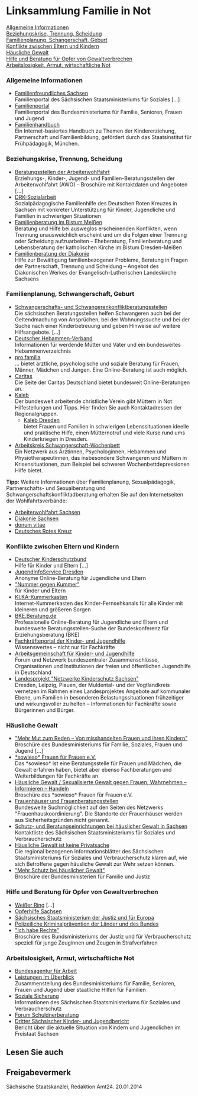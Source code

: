 # Linksammlung Familie in Not

[Allgemeine Informationen](#allgemeine_information "allgemeine_information")  
[Beziehungskrise, Trennung, Scheidung](#beziehungskrise_trennung_scheidung "beziehungskrise_trennung_scheidung")  
[Familienplanung, Schangerschaft, Geburt](#familienplanung_schwangerschaft_geburt "familienplanung_schwangerschaft_geburt")  
[Konflikte zwischen Eltern und Kindern](#konflikte_eltern_kinder "konflikte_eltern_kinder")  
[Häusliche Gewalt](#haeusliche_gewalt "haeusliche_gewalt")  
[Hilfe und Beratung für Opfer von Gewaltverbrechen](#hilfe_beratung_opfer_gewaltverbrechen "hilfe_beratung_opfer_gewaltverbrechen")  
[Arbeitslosigkeit, Armut, wirtschaftliche Not](#arbeitslosigkeit_armut_wirtschaftliche_not "arbeitslosigkeit_armut_wirtschaftliche_not")

### Allgemeine Informationen

* [Familienfreundliches Sachsen](http://www.familie.sachsen.de/ "Sächsisches Staatsministerium für Soziales: Themenportal \"Familienfreundliches Sachsen\"")  
  Familienportal des Sächsischen Staatsministeriums für Soziales [...]
* [Familienportal](https://familienportal.de/ "Portal des Bundesministeriums für Familie, Senioren, Frauen und Jugend")  
   Familienportal des Bundesministeriums für Familie, Senioren, Frauen und Jugend
* [Familienhandbuch](https://www.familienhandbuch.de/ "Bayerisches Staatsinstitut für Frühpädagogik (IFP): Familienhandbuch")  
   Ein Internet-basiertes Handbuch zu Themen der Kindererziehung, Partnerschaft und Familienbildung, gefördert durch das Staatsinstitut für Frühpädagogik, München.

### Beziehungskrise, Trennung, Scheidung

* [Beratungsstellen der Arbeiterwohlfahrt](https://www.awo.org/beratung-finden "awo.org/beratung-finden")  
  Erziehungs-, Kinder-, Jugend- und Familien-Beratungsstellen der Arbeiterwohlfahrt (AWO) – Broschüre mit Kontaktdaten und Angeboten [...]
* [DRK-Sozialarbeit](https://drksachsen.de/angebote/kinder-jugend-und-familie/hilfe-fuer-familien/)  
   Sozialpädagogische Familienhilfe des Deutschen Roten Kreuzes in Sachsen mit konkreter Unterstützung für Kinder, Jugendliche und Familien in schwierigen Situationen
* [Familienberatung im Bistum Meißen](https://www.efl-bistum-dresden-meissen.de/ "Ehe-, Familien- und Lebensberatung im Bistum Dresden-Meißen")  
   Beratung und Hilfe bei ausweglos erscheinenden Konflikten, wenn Trennung unausweichlich erscheint und um die Folgen einer Trennung oder Scheidung aufzuarbeiten – Eheberatung, Familienberatung und Lebensberatung der katholischen Kirche im Bistum Dresden-Meißen
* [Familienberatung der Diakonie](http://sachsen.diakonie-im-internet.de/familien-beratung.html)  
   Hilfe zur Bewältigung familienbezogener Probleme, Beratung in Fragen der Partnerschaft, Trennung und Scheidung – Angebot des Diakonischen Werkes der Evangelisch-Lutherischen Landeskirche Sachsens

### Familienplanung, Schwangerschaft, Geburt

* [Schwangerschafts- und Schwangerenkonfliktberatungsstellen](https://www.familie.sachsen.de/schwangerenberatung.html "Schwangerschaftsberatung (SMS)")  
  Die sächsischen Beratungsstellen helfen Schwangeren auch bei der Geltendmachung von Ansprüchen, bei der Wohnungssuche und bei der Suche nach einer Kinderbetreuung und geben Hinweise auf weitere Hilfsangebote. [...]
* [Deutscher Hebammen-Verband](https://www.hebammenverband.de/ "Website der Bund deutscher Hebammen")  
   Informationen für werdende Mütter und Väter und ein bundesweites Hebammenverzeichnis
* [pro familia](https://www.profamilia.de// "Website von Pro Familia")  
   ... bietet ärztliche, psychologische und soziale Beratung für Frauen, Männer, Mädchen und Jungen. Eine Online-Beratung ist auch möglich.
* [Caritas](https://www.caritas.de/ "Website der CARITAS")  
   Die Seite der Caritas Deutschland bietet bundesweit Online-Beratungen an.
* [Kaleb](http://www.kaleb.de "Website der KALEB e.V.")  
   Der bundesweit arbeitende christliche Verein gibt Müttern in Not Hilfestellungen und Tipps. Hier finden Sie auch Kontaktadressen der Regionalgruppen.
  + [Kaleb Dresden](http://www.kaleb-dresden.de/ "Website der Dresdner Regionalgruppe des KALEB e.V.")  
     bietet Frauen und Familien in schwierigen Lebenssituationen ideelle und praktische Hilfe, einen Mütternotruf und viele Kurse rund ums Kinderkriegen in Dresden.
* [Arbeitskreis Schwangerschaft-Wochenbett](http://www.schwangerschaft-wochenbett.de/ "schwangerschaft-wochenbett.de")  
   Ein Netzwerk aus Ärztinnen, Psychologinnen, Hebammen und Physiotherapeutinnen, das insbesondere Schwangeren und Müttern in Krisensituationen, zum Beispiel bei schweren Wochenbettdepressionen Hilfe bietet.

**Tipp:** Weitere Informationen über Familienplanung, Sexualpädagogik, Partnerschafts- und Sexualberatung und Schwangerschaftskonfliktadberatung erhalten Sie auf den Internetseiten der Wohlfahrtsverbände:

* [Arbeiterwohlfahrt Sachsen](http://www.awo-sachsen.de/ "awo-sachsen.de")
* [Diakonie Sachsen](http://sachsen.diakonie-im-internet.de/ "Website der Diakonie Sachsen")
* [donum vitae](http://www.donumvitae.org/ "donum vitae e. V.: bundesweite Beratungsstellen für Schwangerschaftskonfliktberatung ")
* [Deutsches Rotes Kreuz](https://www.drk.de/ "Website des deutschen Roten Kreuzes")

### Konflikte zwischen Eltern und Kindern

* [Deutscher Kinderschutzbund](http://www.kinderschutzbund.de "Website des Kinderschutzbund")  
  Hilfe für Kinder und Eltern [...]
* [JugendInfoService Dresden](http://www.jugendserver-dresden.de/templates/tyTP_standard_large.php?topic=jsd_onlineberatung_start "Website des Jugendinfoservice der Stadt Dresden")  
   Anonyme Online-Beratung für Jugendliche und Eltern
* ["Nummer gegen Kummer"](https://www.nummergegenkummer.de/ "Website von Nummer gegen Kummer")  
   für Kinder und Eltern
* [KI.KA-Kummerkasten](https://www.kika.de/kummerkasten/index.html "Kika: Kummerkasten")  
   Internet-Kummerkasten des Kinder-Fernsehkanals für alle Kinder mit kleineren und größeren Sorgen
* [BKE.Beratung.de](http://www.bke.de/ "Bundeskonferenz für Erziehungsberatung e.V.")  
   Professionelle Online-Beratung für Jugendliche und Eltern und bundesweite Beratungsstellen-Suche der Bundeskonferenz für Erziehungsberatung (BKE)
* [Fachkräfteportal der Kinder- und Jugendhilfe](https://www.jugendhilfeportal.de/ "IJAB: Fachkräfteportal der Kinder- und Jugendhilfe")  
   Wissenswertes – nicht nur für Fachkräfte
* [Arbeitsgemeinschaft für Kinder- und Jugendhilfe](http://www.agj.de "Arbeitsgemeinschaft für Kinder- und Jugendhilfe (AGJ), Startseite")  
   Forum und Netzwerk bundeszentraler Zusammenschlüsse, Organisationen und Institutionen der freien und öffentlichen Jugendhilfe in Deutschland
* [Landesprojekt "Netzwerke Kinderschutz Sachsen"](https://www.landesjugendamt.sachsen.de/23546.html "LJA: Netzwerke für Kinderschutz und Frühe Hilfen Sachsen")  
   Dresden, Leipzig, Plauen, der Muldental- und der Vogtlandkreis vernetzen im Rahmen eines Landesprojektes Angebote auf kommunaler Ebene, um Familien in besonderen Belastungssituationen frühzeitiger und wirkungsvoller zu helfen – Informationen für Fachkräfte sowie Bürgerinnen und Bürger.

### Häusliche Gewalt

* ["Mehr Mut zum Reden – Von misshandelten Frauen und ihren Kindern"](https://www.bmfsfj.de/BMFSFJ/Service/Publikationen/publikationsliste,did=4038.html "Broschüre \"Mehr Mut zum Reden\" (Bundes-Familienministerium)")  
  Broschüre des Bundesministeriums für Familie, Soziales, Frauen und Jugend [...]
* [\*sowieso\* Frauen für Frauen e.V.](https://www.frauen-ev-sowieso.de/)  
   Das \*sowieso\* ist eine Beratungsstelle für Frauen und Mädchen, die Gewalt erfahren haben, bietet aber ebenso Fachberatungen und Weiterbildungen für Fachkräfte an.
* [Häusliche Gewalt / Sexualisierte Gewalt gegen Frauen, Wahrnehmen – Informieren – Handeln](https://www.frauen-ev-sowieso.de/beratung/publikationen/)  
   Broschüre des \*sowieso\* Frauen für Frauen e.V.
* [Frauenhäuser und Frauenberatungsstellen](http://www.frauenhauskoordinierung.de/index.php?id=14 "Datenbank-Suche nach Frauenhäusern in Deutschland")  
   Bundesweite Suchmöglichkeit auf den Seiten des Netzwerks "Frauenhauskoordinierung". Die Standorte der Frauenhäuser werden aus Sicherheitsgründen nicht genannt.
* [Schutz- und Beratungseinrichtungen bei häuslicher Gewalt in Sachsen](https://www.justiz.sachsen.de/download/BF_Schutz-und_Beratungseinrichtungen_Mai2019.pdf "SMS: Karte von Schutz- und Beratungseinrichtungen bei häuslicher Gewalt")  
   Kontaktliste des Sächsischen Staatsministeriums für Soziales und Verbraucherschutz
* [Häusliche Gewalt ist keine Privatsache](https://publikationen.sachsen.de/bdb/artikel?utf8=%E2%9C%93&search_extended%5Btrue%5D=&search%5Bquery%5D=H%C3%A4usliche+Gewalt+ist+keine+Privatsache&search%5Binstitution%5D=&search%5Bcategory%5D=&search%5Blanguage%5D=&search%5Bdeadline%5D=&commit=Suchen " Broschüre \"Häusliche Gewalt ist keine Privatsache\" (publikationen.sachsen.de)")  
   Die regional bezogenen Informationsblätter des Sächsischen Staatsministeriums für Soziales und Verbraucherschutz klären auf, wie sich Betroffene gegen häusliche Gewalt zur Wehr setzen können.
* ["Mehr Schutz bei häuslicher Gewalt"](http://www.bmjv.de/DE/Themen/FamilieUndPartnerschaft/SchutzHaeuslicheGewalt/SchutzHaeuslicheGewalt_node.html "Broschüre \"Mehr Schutz vor häuslicher Gewalt\" (Bundesjustizministerium)")  
   Broschüre der Bundesministerien für Familie und Justiz

### Hilfe und Beratung für Opfer von Gewaltverbrechen

* [Weißer Ring](https://www.weisser-ring.de/internet/) [...]
* [Opferhilfe Sachsen](http://www.opferhilfe-sachsen.de/ "www.opferhilfe-sachsen.de")
* [Sächsisches Staatsministerium der Justiz und für Europa](https://www.justiz.sachsen.de/)
* [Polizeiliche Kriminalprävention der Länder und des Bundes](http://www.polizei-beratung.de/opferinformationen.html)
* ["Ich habe Rechte"](https://praevention.polizei-bw.de/wp-content/uploads/sites/20/2016/10/BROSCHUERE-Ich-habe-Rechte.pdf)  
   Broschüre des Bundsministeriums der Justiz und für Verbraucherschutz speziell für junge Zeuginnen und Zeugen in Strafverfahren

### Arbeitslosigkeit, Armut, wirtschaftliche Not

* [Bundesagentur für Arbeit](https://www.arbeitsagentur.de/ "Bundesagentur für Arbeit, Startseite")
* [Leistungen im Überblick](https://familienportal.de/familienportal/lebenslagen/kinderwunsch-adoption/kinderwunsch-und-adoption/welche-unterstuetzungen-und-finanziellen-leistungen-gibt-es-/125988 "Leistungen im Überblick (BMFSFJ)")  
   Zusammenstellung des Bundesministeriums für Familie, Senioren, Frauen und Jugend über staatliche Hilfen für Familien
* [Soziale Sicherung](http://www.soziales.sachsen.de/3607.html)  
   Informationen des Sächsischen Staatsministeriums für Soziales und Verbraucherschutz
* [Forum Schuldnerberatung](http://www.forum-schuldnerberatung.de "Internetseiten des Forum Schuldnerberatung e.V.")
* [Dritter Sächsischer Kinder- und Jugendbericht](https://publikationen.sachsen.de/bdb/showDetails.do?id=1163565)  
   Bericht über die aktuelle Situation von Kindern und Jugendlichen im Freistaat Sachsen

## Lesen Sie auch

## Freigabevermerk

Sächsische Staatskanzlei, Redaktion Amt24. 20.01.2014

